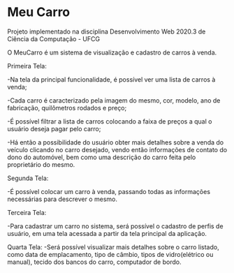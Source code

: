 # Meu Carro
Projeto implementado na disciplina Desenvolvimento Web 2020.3 de Ciência da Computação - UFCG

O MeuCarro é um sistema de visualização e cadastro de carros à venda.

Primeira Tela:

-Na tela da principal funcionalidade, é possível ver uma lista de carros à venda;

-Cada carro é caracterizado pela imagem do mesmo, cor, modelo, ano de fabricação, quilômetros rodados e preço;

-É possível filtrar a lista de carros colocando a faixa de preços a qual o usuário deseja pagar pelo carro;

-Há então a possibilidade do usuário obter mais detalhes sobre a venda do veículo clicando no carro desejado, vendo então informações de contato do dono do automóvel, bem como uma descrição do carro feita pelo proprietário do mesmo.

Segunda Tela:

-É possível colocar um carro à venda, passando todas as informações necessárias para descrever o mesmo.

Terceira Tela:

-Para cadastrar um carro no sistema, será possível o cadastro de perfis de usuário, em uma tela acessada a partir da tela principal da aplicação.

Quarta Tela:
-Será possível visualizar mais detalhes sobre o carro listado, como data de emplacamento, tipo de câmbio, tipos de vidro(elétrico ou manual), tecido dos bancos do carro, computador de bordo.
